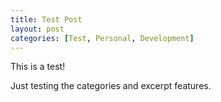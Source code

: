 ```yaml
---
title: Test Post
layout: post
categories: [Test, Personal, Development]
---
```


This is a test!
<!--more-->
Just testing the categories and excerpt features.
